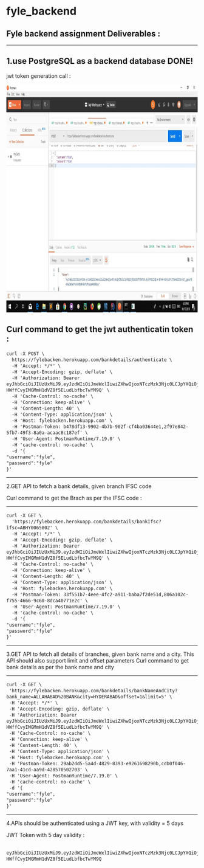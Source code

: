 # fyle_backend
Fyle backend assignment 
Deliverables : 
--------------
--------------
1.use PostgreSQL as a backend database
DONE!
----

jwt token generation call : 
  

<img src="images/authentication.jpg" height="600" width="1000" >

Curl command to get the jwt authenticatin token :
----------------------------------
```
curl -X POST \
  https://fylebacken.herokuapp.com/bankdetails/authenticate \
  -H 'Accept: */*' \
  -H 'Accept-Encoding: gzip, deflate' \
  -H 'Authorization: Bearer eyJhbGciOiJIUzUxMiJ9.eyJzdWIiOiJmeWxlIiwiZXhwIjoxNTczMzk3Njc0LCJpYXQiOjE1NzI5NjU2NzR9.VjTcPtqt7MvhzojREyRO0LysrxRmoRLnfeJMIqr3ek811fFjb0-HWffCvyIMGMmH1dVZ8f5ELudLbfbcTwYM9Q' \
  -H 'Cache-Control: no-cache' \
  -H 'Connection: keep-alive' \
  -H 'Content-Length: 40' \
  -H 'Content-Type: application/json' \
  -H 'Host: fylebacken.herokuapp.com' \
  -H 'Postman-Token: b478df13-9902-4b7b-902f-cf4ba03644e1,2f97e842-5fb7-49f3-8a0a-acaac8c187ef' \
  -H 'User-Agent: PostmanRuntime/7.19.0' \
  -H 'cache-control: no-cache' \
  -d '{
"username":"fyle",
"password":"fyle"
}'
```
--------------------------

2.GET API to fetch a bank details, given branch IFSC code

Curl command to get the Brach as per the IFSC code : 

--------------------------
```
curl -X GET \
  'https://fylebacken.herokuapp.com/bankdetails/bankIfsc?ifsc=ABHY0065002' \
  -H 'Accept: */*' \
  -H 'Accept-Encoding: gzip, deflate' \
  -H 'Authorization: Bearer eyJhbGciOiJIUzUxMiJ9.eyJzdWIiOiJmeWxlIiwiZXhwIjoxNTczMzk3Njc0LCJpYXQiOjE1NzI5NjU2NzR9.VjTcPtqt7MvhzojREyRO0LysrxRmoRLnfeJMIqr3ek811fFjb0-HWffCvyIMGMmH1dVZ8f5ELudLbfbcTwYM9Q' \
  -H 'Cache-Control: no-cache' \
  -H 'Connection: keep-alive' \
  -H 'Content-Length: 40' \
  -H 'Content-Type: application/json' \
  -H 'Host: fylebacken.herokuapp.com' \
  -H 'Postman-Token: 33f551b7-4eee-4fc2-a911-baba7f2de51d,806a102c-f755-4666-9c60-8dca40771e2c' \
  -H 'User-Agent: PostmanRuntime/7.19.0' \
  -H 'cache-control: no-cache' \
  -d '{
"username":"fyle",
"password":"fyle"
}'

```
--------------------------  

 3.GET API to fetch all details of branches, given bank name and a city. This API should also support limit and offset parameters 
  Curl command to get bank details as per the bank name and city 
  
 -------------------------- 
 ```
curl -X GET \
  'https://fylebacken.herokuapp.com/bankdetails/bankNameAndCity?bank_name=ALLAHABAD%20BANK&city=HYDERABAD&offset=1&limit=5' \
  -H 'Accept: */*' \
  -H 'Accept-Encoding: gzip, deflate' \
  -H 'Authorization: Bearer eyJhbGciOiJIUzUxMiJ9.eyJzdWIiOiJmeWxlIiwiZXhwIjoxNTczMzk3Njc0LCJpYXQiOjE1NzI5NjU2NzR9.VjTcPtqt7MvhzojREyRO0LysrxRmoRLnfeJMIqr3ek811fFjb0-HWffCvyIMGMmH1dVZ8f5ELudLbfbcTwYM9Q' \
  -H 'Cache-Control: no-cache' \
  -H 'Connection: keep-alive' \
  -H 'Content-Length: 40' \
  -H 'Content-Type: application/json' \
  -H 'Host: fylebacken.herokuapp.com' \
  -H 'Postman-Token: 29ab2dd5-5a4d-4829-8393-e9261698290b,cdb0f046-7aa1-41cd-aa9d-428570502703' \
  -H 'User-Agent: PostmanRuntime/7.19.0' \
  -H 'cache-control: no-cache' \
  -d '{
"username":"fyle",
"password":"fyle"
}'
```
--------------------------
  4.APIs should be authenticated using a JWT key, with validity = 5 days

  JWT Token with 5 day validity :
```
 eyJhbGciOiJIUzUxMiJ9.eyJzdWIiOiJmeWxlIiwiZXhwIjoxNTczMzk3Njc0LCJpYXQiOjE1NzI5NjU2NzR9.VjTcPtqt7MvhzojREyRO0LysrxRmoRLnfeJMIqr3ek811fFjb0-HWffCvyIMGMmH1dVZ8f5ELudLbfbcTwYM9Q
 
 ```
